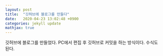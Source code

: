 ```yaml
---
layout: post
title:  "깃허브에 블로그를 만들다"
date:   2020-04-23 13:02:48 +0900
categories: jekyll update
mathjax: true
---
```

깃허브에 블로그를 만들었다. PC에서 편집 후 깃허브로 커밋을 하는 방식이다. 수식도 된다.
